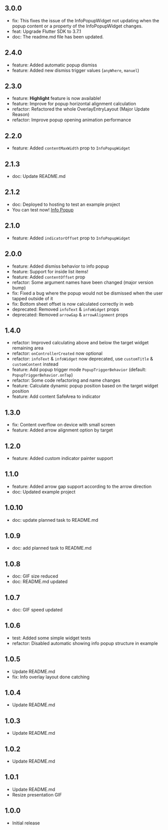 ## 3.0.0

- fix: This fixes the issue of the InfoPopupWidget not updating when the popup content or a property of the InfoPopupWidget changes.
- feat: Upgrade Flutter SDK to 3.7.1
- doc: The readme.md file has been updated.

## 2.4.0

- feature: Added automatic popup dismiss
- feature: Added new dismiss trigger values (`anyWhere`, `manuel`)
 
## 2.3.0

- feature: **Highlight** feature is now available!
- feature: Improve for popup horizontal alignment calculation
- refactor: Refactored the whole OverlayEntryLayout (Major Update Reason)
- refactor: Improve popup opening animation performance

## 2.2.0

- feature: Added `contentMaxWidth` prop to `InfoPopupWidget`

## 2.1.3

- doc: Update README.md

## 2.1.2

- doc: Deployed to hosting to test an example project
- You can test now! [Info Popup](https://info-popup.web.app/#/ "Info Popup")

## 2.1.0

- feature: Added `indicatorOffset` prop to `InfoPopupWidget`

## 2.0.0

- feature: Added dismiss behavior to info popup
- feature: Support for inside list items!
- feature: Added `contentOffset` prop
- refactor: Some argument names have been changed (major version bump)
- fix: Fixed a bug where the popup would not be dismissed when the user tapped outside of it
- fix: Bottom sheet offset is now calculated correctly in web
- deprecated: Removed `infoText` & `infoWidget` props
- deprecated: Removed `arrowGap` & `arrowAlignment` props

## 1.4.0

- refactor: Improved calculating above and below the target widget remaining area
- refactor: `onControllerCreated` now optional
- refactor: `infoText` & `infoWidget` now deprecated, use `customTitle` & `customContent` instead
- feature: Add popup trigger mode `PopupTriggerBehavior` (default: `PopupTriggerBehavior.onTap`)
- refactor: Some code refactoring and name changes
- feature: Calculate dynamic popup position based on the target widget position
- feature: Add content SafeArea to indicator

## 1.3.0

- fix: Content overflow on device with small screen
- feature: Added arrow alignment option by target

## 1.2.0

- feature: Added custom indicator painter support

## 1.1.0

- feature: Added arrow gap support according to the arrow direction
- doc: Updated example project

## 1.0.10

- doc: update planned task to README.md

## 1.0.9

- doc: add planned task to README.md

## 1.0.8

- doc: GIF size reduced
- doc: README.md updated

## 1.0.7

- doc: GIF speed updated

## 1.0.6

- test: Added some simple widget tests
- refactor: Disabled automatic showing info popup structure in example

## 1.0.5

- Update README.md
- fix: Info overlay layout done catching

## 1.0.4

- Update README.md

## 1.0.3

- Update README.md

## 1.0.2

- Update README.md

## 1.0.1

- Update README.md
- Resize presentation GIF

## 1.0.0

- Initial release